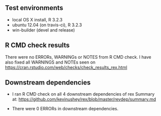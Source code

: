## Test environments
* local OS X install, R 3.2.3
* ubuntu 12.04 (on travis-ci), R 3.2.3
* win-builder (devel and release)

## R CMD check results
There were no ERRORs, WARNINGs or NOTES from R CMD check. I have also fixed all
WARNINGS and NOTEs seen on
https://cran.rstudio.com/web/checks/check_results_rex.html

## Downstream dependencies

* I ran R CMD check on all 4 downstream dependencies of rex
  Summary at: https://github.com/kevinushey/rex/blob/master/revdep/summary.md

* There were 0 ERRORs in downstream dependencies.
